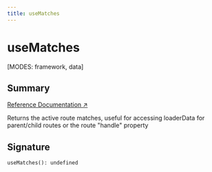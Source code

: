 ```yaml
---
title: useMatches
---
```


# useMatches

[MODES: framework, data]

## Summary

[Reference Documentation ↗](https://api.reactrouter.com/v7/functions/react_router.useMatches.html)

Returns the active route matches, useful for accessing loaderData for
parent/child routes or the route "handle" property

## Signature

```tsx
useMatches(): undefined
```
